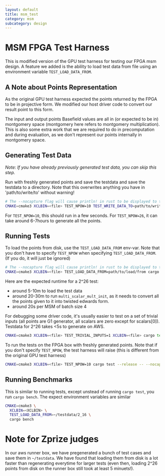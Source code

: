 ```yaml
---
layout: default
title: msm_test
category: msm
subcategory: design
---
```


# MSM FPGA Test Harness

This is modified version of the GPU test harness for testing our FPGA msm design. A
feature we added is the ability to load test data from file using an environment
variable `TEST_LOAD_DATA_FROM`.

## A Note about Points Representation

As the original GPU test harness expected the points returned by the FPGA to
be in projective form. We modified our host driver code to convert our result
point to this form.

The input and output points Basefield values are all in (or expected to be in)
montgomery space (montgomery here refers to montgomery multiplication). This
is also some extra work that we are required to do in precomputation and
during evaluation, as we don't represent our points internally in montgomery
space.

## Generating Test Data

_Note: If you have already previously generated test data, you can skip this step._

Run with freshly generated points and save the testdata and save the testdata
to a directory. Note that this overwrites anything you have in 'path/to/write/to'
without warning!

```bash
# The --nocapture flag will cause println! in rust to be displayed to the user
CMAKE=cmake3 XCLBIN=<file> TEST_NPOW=10 TEST_WRITE_DATA_TO=path/to/write/to cargo test --release -- --nocapture
```

For `TEST_NPOW=10`, this should run in a few seconds. For `TEST_NPOW=26`, it can take
around 6-7hours to generate all the points.

## Running Tests

To load the points from disk, use the `TEST_LOAD_DATA_FROM` env-var. Note that
you don't have to specify `TEST_NPOW` when specifying `TEST_LOAD_DATA_FROM`.
(If you do, it will just be ignored)

```bash
# The --nocapture flag will cause println! in rust to be displayed to the user
CMAKE=cmake3 XCLBIN=<file> TEST_LOAD_DATA_FROM=path/to/load/from cargo test --release -- --nocapture
```

Here are the expected runtime for a 2^26 test:
- around 5-10m to load the test data
- around 20-30m to run `multi_scalar_mult_init`, as it needs to convert all the points given to it
  into twisted edwards form.
- around 20s per MSM of batch size 4

For debugging some driver code, it's usually easier to test on a set of trivial
inputs (all points are G1 generator, all scalars are zero except for scalars[0]).
Testdata for 2^26 takes <5s to generate on AWS.

```bash
CMAKE=cmake3 XCLBIN=<file> TEST_TRIVIAL_INPUTS=1 XCLBIN=<file> cargo test --release -- --nocapture
```

To run the tests on the FPGA box with freshly generated points. Note that if
you don't specify `TEST_NPOW`, the test harness will raise (this is different
from the original GPU test harness)

```bash
CMAKE=cmake3 XCLBIN=<file> TEST_NPOW=10 cargo test --release -- --nocapture
```

## Running Benchmarks

This is similar to running tests, except unstead of running `cargo test`, you
run `cargo bench`. The expect environment variables are similar

```bash
CMAKE=cmake3 \
  XCLBIN=<XCLBIN> \
  TEST_LOAD_DATA_FROM=~/testdata/2_16 \
  cargo bench
```

# Note for Zprize judges

In our aws runner box, we have pregenerated a bunch of test cases and save them in `~/testdata`.
We have found that loading them from disk is a lot faster than regenerating everytime for larger
tests (even then, loading 2^26 points from disk on the runner box still took at least
5 minuets!).
